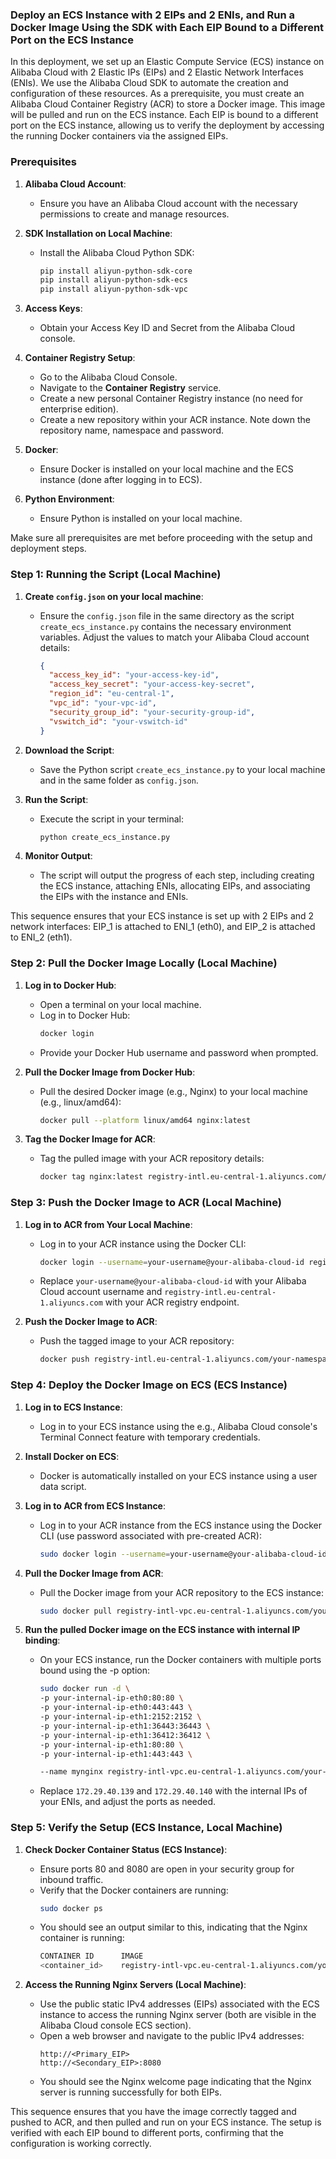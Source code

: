 ### Deploy an ECS Instance with 2 EIPs and 2 ENIs, and Run a Docker Image Using the SDK with Each EIP Bound to a Different Port on the ECS Instance

In this deployment, we set up an Elastic Compute Service (ECS) instance on Alibaba Cloud with 2 Elastic IPs (EIPs) and 2 Elastic Network Interfaces (ENIs). We use the Alibaba Cloud SDK to automate the creation and configuration of these resources. As a prerequisite, you must create an Alibaba Cloud Container Registry (ACR) to store a Docker image. This image will be pulled and run on the ECS instance. Each EIP is bound to a different port on the ECS instance, allowing us to verify the deployment by accessing the running Docker containers via the assigned EIPs.

### Prerequisites

1. **Alibaba Cloud Account**:
   - Ensure you have an Alibaba Cloud account with the necessary permissions to create and manage resources.

2. **SDK Installation on Local Machine**:
    - Install the Alibaba Cloud Python SDK:
        ```sh
        pip install aliyun-python-sdk-core
        pip install aliyun-python-sdk-ecs
        pip install aliyun-python-sdk-vpc
        ```

3. **Access Keys**:
    - Obtain your Access Key ID and Secret from the Alibaba Cloud console.

4. **Container Registry Setup**:
    - Go to the Alibaba Cloud Console.
    - Navigate to the **Container Registry** service.
    - Create a new personal Container Registry instance (no need for enterprise edition).
    - Create a new repository within your ACR instance. Note down the repository name, namespace and password.

5. **Docker**:
    - Ensure Docker is installed on your local machine and the ECS instance (done after logging in to ECS).

6. **Python Environment**:
   - Ensure Python is installed on your local machine.

Make sure all prerequisites are met before proceeding with the setup and deployment steps.

### Step 1: Running the Script (Local Machine)

1. **Create `config.json` on your local machine**:
   - Ensure the `config.json` file in the same directory as the script `create_ecs_instance.py` contains the necessary environment variables. Adjust the values to match your Alibaba Cloud account details:
     ```json
     {
       "access_key_id": "your-access-key-id",
       "access_key_secret": "your-access-key-secret",
       "region_id": "eu-central-1",
       "vpc_id": "your-vpc-id",
       "security_group_id": "your-security-group-id",
       "vswitch_id": "your-vswitch-id"
     }
     ```

2. **Download the Script**:
   - Save the Python script `create_ecs_instance.py` to your local machine and in the same folder as `config.json`.

3. **Run the Script**:
   - Execute the script in your terminal:
     ```sh
     python create_ecs_instance.py
     ```

4. **Monitor Output**:
   - The script will output the progress of each step, including creating the ECS instance, attaching ENIs, allocating EIPs, and associating the EIPs with the instance and ENIs.

This sequence ensures that your ECS instance is set up with 2 EIPs and 2 network interfaces: EIP_1 is attached to ENI_1 (eth0), and EIP_2 is attached to ENI_2 (eth1).

### Step 2: Pull the Docker Image Locally (Local Machine)

1. **Log in to Docker Hub**:
   - Open a terminal on your local machine.
   - Log in to Docker Hub:
     ```sh
     docker login
     ```
   - Provide your Docker Hub username and password when prompted.

2. **Pull the Docker Image from Docker Hub**:
   - Pull the desired Docker image (e.g., Nginx) to your local machine (e.g., linux/amd64):
     ```sh
     docker pull --platform linux/amd64 nginx:latest
     ```

3. **Tag the Docker Image for ACR**:
   - Tag the pulled image with your ACR repository details:
     ```sh
     docker tag nginx:latest registry-intl.eu-central-1.aliyuncs.com/your-namespace/your-repository:latest
     ```

### Step 3: Push the Docker Image to ACR (Local Machine)

1. **Log in to ACR from Your Local Machine**:
   - Log in to your ACR instance using the Docker CLI:
     ```sh
     docker login --username=your-username@your-alibaba-cloud-id registry-intl.eu-central-1.aliyuncs.com
     ```
   - Replace `your-username@your-alibaba-cloud-id` with your Alibaba Cloud account username and `registry-intl.eu-central-1.aliyuncs.com` with your ACR registry endpoint.

2. **Push the Docker Image to ACR**:
   - Push the tagged image to your ACR repository:
     ```sh
     docker push registry-intl.eu-central-1.aliyuncs.com/your-namespace/your-repository:latest
     ```

### Step 4: Deploy the Docker Image on ECS (ECS Instance)

1. **Log in to ECS Instance**:
   - Log in to your ECS instance using the e.g., Alibaba Cloud console's Terminal Connect feature with temporary credentials.

2. **Install Docker on ECS**:
   - Docker is automatically installed on your ECS instance using a user data script.

3. **Log in to ACR from ECS Instance**:
   - Log in to your ACR instance from the ECS instance using the Docker CLI (use password associated with pre-created ACR):
     ```sh
     sudo docker login --username=your-username@your-alibaba-cloud-id registry-intl-vpc.eu-central-1.aliyuncs.com
     ```

4. **Pull the Docker Image from ACR**:
   - Pull the Docker image from your ACR repository to the ECS instance:
     ```sh
     sudo docker pull registry-intl-vpc.eu-central-1.aliyuncs.com/your-namespace/your-repository:latest
     ```

5. **Run the pulled Docker image on the ECS instance with internal IP binding**:

    - On your ECS instance, run the Docker containers with multiple ports bound using the -p option:
      ```sh
      sudo docker run -d \
      -p your-internal-ip-eth0:80:80 \ 
      -p your-internal-ip-eth0:443:443 \
      -p your-internal-ip-eth1:2152:2152 \
      -p your-internal-ip-eth1:36443:36443 \
      -p your-internal-ip-eth1:36412:36412 \
      -p your-internal-ip-eth1:80:80 \
      -p your-internal-ip-eth1:443:443 \
      
      --name mynginx registry-intl-vpc.eu-central-1.aliyuncs.com/your-namespace/your-repository:latest
      ```

    - Replace `172.29.40.139` and `172.29.40.140` with the internal IPs of your ENIs, and adjust the ports as needed.

### Step 5: Verify the Setup (ECS Instance, Local Machine)

1. **Check Docker Container Status (ECS Instance)**:
    - Ensure ports 80 and 8080 are open in your security group for inbound traffic.
    - Verify that the Docker containers are running:
      ```sh
      sudo docker ps
      ```
    - You should see an output similar to this, indicating that the Nginx container is running:
      ```sh
      CONTAINER ID      IMAGE                                                                                COMMAND                  CREATED                STATUS                PORTS                                                  NAMES
      <container_id>    registry-intl-vpc.eu-central-1.aliyuncs.com/your-namespace/your-repository:latest    "nginx -g 'daemon of…"   <time_since_created>   Up <time_since_up>    your-internal-ip-eth0->80/tcp, ...                     mynginx
      ```

2. **Access the Running Nginx Servers (Local Machine)**:
    - Use the public static IPv4 addresses (EIPs) associated with the ECS instance to access the running Nginx server (both are visible in the Alibaba Cloud console ECS section).
    - Open a web browser and navigate to the public IPv4 addresses:
      ```
      http://<Primary_EIP>
      http://<Secondary_EIP>:8080
      ```
    - You should see the Nginx welcome page indicating that the Nginx server is running successfully for both EIPs.

This sequence ensures that you have the image correctly tagged and pushed to ACR, and then pulled and run on your ECS instance. The setup is verified with each EIP bound to different ports, confirming that the configuration is working correctly.
